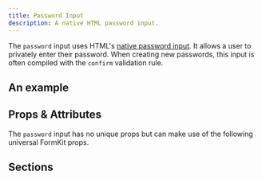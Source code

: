 ```yaml
---
title: Password Input
description: A native HTML password input.
---
```


<InputPageHero title="Password"></InputPageHero>

<page-toc></page-toc>

The `password` input uses HTML's [native password input](https://developer.mozilla.org/en-US/docs/Web/HTML/Element/input/password). It allows a user to privately enter their password. When creating new passwords, this input is often compiled with the `confirm` validation rule.

## An example

<example
name="Password input"
file="/_content/examples/password/password.vue"></example>

## Props & Attributes

The `password` input has no unique props but can make use of the following universal FormKit props.

<reference-table input="password" :attrs="['maxlength', 'minlength', 'placeholder']">
</reference-table>

## Sections
<section-keys-intro></section-keys-intro>

<div>
  <formkit-input-diagram
    label-content="Password"
    prefix-icon-content="🤫"
    input-content="···········"
    suffix-icon-content="🤐"
    help-content="Keep this hidden in a safe place."
    message-content="Password is required."
  >
  </formkit-input-diagram>
</div>

<reference-table type="sectionKeys" primary="section-key">
</reference-table>
